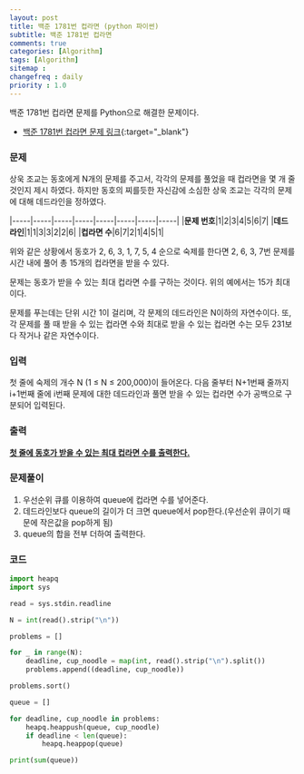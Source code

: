 ```yaml
---
layout: post
title: 백준 1781번 컵라면 (python 파이썬)
subtitle: 백준 1781번 컵라면
comments: true
categories: [Algorithm]
tags: [Algorithm]
sitemap :
changefreq : daily
priority : 1.0
---
```

백준 1781번 컵라면 문제를 Python으로 해결한 문제이다.  

* [백준 1781번 컵라면 문제 링크](https://www.acmicpc.net/problem/1781){:target="_blank"}


### 문제 
상욱 조교는 동호에게 N개의 문제를 주고서, 각각의 문제를 풀었을 때 컵라면을 몇 개 줄 것인지 제시 하였다. 하지만 동호의 찌를듯한 자신감에 소심한 상욱 조교는 각각의 문제에 대해 데드라인을 정하였다.

|-----|-----|-----|-----|-----|-----|-----|-----|
|**문제 번호**|1|2|3|4|5|6|7|
|**데드라인**|1|1|3|3|2|2|6|
|**컵라면 수**|6|7|2|1|4|5|1|

위와 같은 상황에서 동호가 2, 6, 3, 1, 7, 5, 4 순으로 숙제를 한다면 2, 6, 3, 7번 문제를 시간 내에 풀어 총 15개의 컵라면을 받을 수 있다.

문제는 동호가 받을 수 있는 최대 컵라면 수를 구하는 것이다. 위의 예에서는 15가 최대이다.

문제를 푸는데는 단위 시간 1이 걸리며, 각 문제의 데드라인은 N이하의 자연수이다. 또, 각 문제를 풀 때 받을 수 있는 컵라면 수와 최대로 받을 수 있는 컵라면 수는 모두 231보다 작거나 같은 자연수이다.


### 입력
첫 줄에 숙제의 개수 N (1 ≤ N ≤ 200,000)이 들어온다. 다음 줄부터 N+1번째 줄까지 i+1번째 줄에 i번째 문제에 대한 데드라인과 풀면 받을 수 있는 컵라면 수가 공백으로 구분되어 입력된다.


### 출력
**<u>첫 줄에 동호가 받을 수 있는 최대 컵라면 수를 출력한다.</u>**


### 문제풀이
1. 우선순위 큐를 이용하여 queue에 컵라면 수를 넣어준다.
2. 데드라인보다 queue의 길이가 더 크면 queue에서 pop한다.(우선순위 큐이기 때문에 작은값을 pop하게 됨)
3. queue의 합을 전부 더하여 출력한다.


### 코드
```python
import heapq
import sys

read = sys.stdin.readline

N = int(read().strip("\n"))

problems = []

for _ in range(N):
    deadline, cup_noodle = map(int, read().strip("\n").split())
    problems.append((deadline, cup_noodle))

problems.sort()

queue = []

for deadline, cup_noodle in problems:
    heapq.heappush(queue, cup_noodle)
    if deadline < len(queue):
        heapq.heappop(queue)

print(sum(queue))
```
